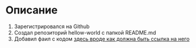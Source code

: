 # Описание

1. Зарегистрировался на Github
2. Создал репозиторий hellow-world с папкой README.md
3. Добавил фаил с кодом [здесь вроде как должна быть ссылка на него](./source%20(1).py)  



